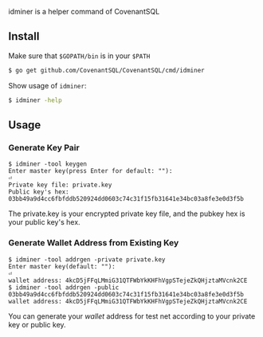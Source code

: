idminer is a helper command of CovenantSQL

## Install 

Make sure that `$GOPATH/bin` is in your `$PATH`

```bash
$ go get github.com/CovenantSQL/CovenantSQL/cmd/idminer
```

Show usage of `idminer`:

```bash
$ idminer -help
```

## Usage
### Generate Key Pair

```
$ idminer -tool keygen
Enter master key(press Enter for default: ""): 
⏎
Private key file: private.key
Public key's hex: 03bb49a9d4cc6fbfddb520924dd0603c74c31f15fb31641e34bc03a8fe3e0d3f5b
```

The private.key is your encrypted private key file, and the pubkey hex is your public key's hex.

### Generate Wallet Address from Existing Key

```
$ idminer -tool addrgen -private private.key
Enter master key(default: ""):
⏎
wallet address: 4kcD5jFFqLMmiG31QTFWbYkKHFhVgpSTejeZkQHjztaMVcnk2CE
$ idminer -tool addrgen -public 03bb49a9d4cc6fbfddb520924dd0603c74c31f15fb31641e34bc03a8fe3e0d3f5b
wallet address: 4kcD5jFFqLMmiG31QTFWbYkKHFhVgpSTejeZkQHjztaMVcnk2CE
```

You can generate your *wallet* address for test net according to your private key or public key.
